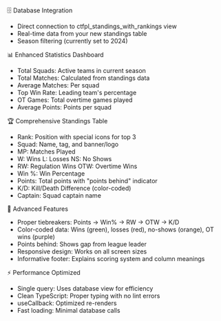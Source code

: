 🗄️ Database Integration

  - Direct connection to ctfpl_standings_with_rankings view
  - Real-time data from your new standings table
  - Season filtering (currently set to 2024)

  📊 Enhanced Statistics Dashboard

  - Total Squads: Active teams in current season
  - Total Matches: Calculated from standings data
  - Average Matches: Per squad
  - Top Win Rate: Leading team's percentage
  - OT Games: Total overtime games played
  - Average Points: Points per squad

  🏆 Comprehensive Standings Table

  - Rank: Position with special icons for top 3
  - Squad: Name, tag, and banner/logo
  - MP: Matches Played
  - W: Wins L: Losses NS: No Shows
  - RW: Regulation Wins OTW: Overtime Wins
  - Win %: Win Percentage
  - Points: Total points with "points behind" indicator
  - K/D: Kill/Death Difference (color-coded)
  - Captain: Squad captain name

  🎯 Advanced Features

  - Proper tiebreakers: Points → Win% → RW → OTW → K/D
  - Color-coded data: Wins (green), losses (red), no-shows
  (orange), OT wins (purple)
  - Points behind: Shows gap from league leader
  - Responsive design: Works on all screen sizes
  - Informative footer: Explains scoring system and column
  meanings

  ⚡ Performance Optimized

  - Single query: Uses database view for efficiency
  - Clean TypeScript: Proper typing with no lint errors
  - useCallback: Optimized re-renders
  - Fast loading: Minimal database calls